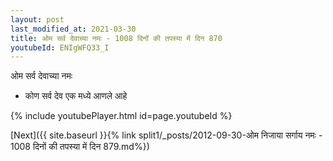 ```yaml
---
layout: post
last_modified_at: 2021-03-30
title: ओम सर्व देवाच्या नमः - 1008 दिनों की तपस्या में दिन 870
youtubeId: ENIgWFQ33_I
---
```

 
 
 ओम सर्व देवाच्या नमः  
 
 -  कोण सर्व देव एक मध्ये आणले आहे 
 
  
 
  
 
 
 
 
 
 


{% include youtubePlayer.html id=page.youtubeId %}
 
[Next]({{ site.baseurl }}{% link  split1/_posts/2012-09-30-ओम निजाया सर्गाय नमः - 1008 दिनों की तपस्या में दिन 879.md%})
 
